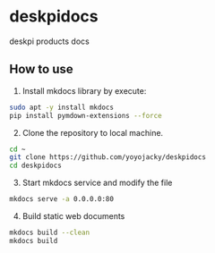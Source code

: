 # deskpidocs
deskpi products docs 
## How to use
1. Install mkdocs library by execute:
```bash
sudo apt -y install mkdocs
pip install pymdown-extensions --force 
```
2. Clone the repository to local machine.
```bash
cd ~
git clone https://github.com/yoyojacky/deskpidocs
cd deskpidocs
```
3. Start mkdocs service and modify the file 
```bash
mkdocs serve -a 0.0.0.0:80
```
4. Build static web documents
```bash
mkdocs build --clean
mkdocs build 
```

